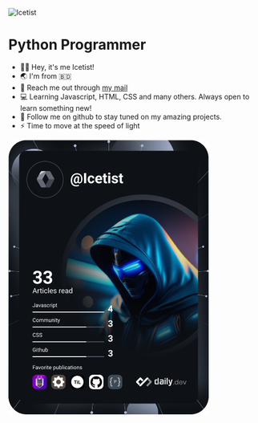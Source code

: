 ![Icetist](https://user-images.githubusercontent.com/96980054/209646931-503e64aa-e79a-43c4-b6ae-7b65f353798b.png)
# Python Programmer
- 👋🏼 Hey, it's me Icetist!
- 🌏 I'm from :bangladesh:
- 📧 Reach me out through [my mail](mailto:saahil.alam@gmail.com)
- 💻 Learning Javascript, HTML, CSS and many others. Always open to learn something new!
- 📂 Follow me on github to stay tuned on my amazing projects.
- ⚡ Time to move at the speed of light

<a href="https://app.daily.dev/DailyDevTips"><img src="https://github.com/Icetist/icetist/blob/master/devcard.svg" width="400" alt="Icetist's Dev Card"/></a>
